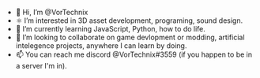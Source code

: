 - 👋 Hi, I’m @VorTechnix
- ⚛️ I’m interested in 3D asset development, programing, sound design.
- 🌱 I’m currently learning JavaScript, Python, how to do life.
- 💞️ I’m looking to collaborate on game devlopment or modding, artificial intelegence projects, anywhere I can learn by doing.
- 📫 You can reach me discord @VorTechnix#3559 (if you happen to be in a server I'm in).

<!---
VorTechnix/VorTechnix is a ✨ special ✨ repository because its `README.md` (this file) appears on your GitHub profile.
You can click the Preview link to take a look at your changes.
--->
